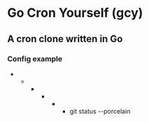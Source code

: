 # Go Cron Yourself (gcy)

## A cron clone written in Go

### Config example
* * * * * * git status --porcelain

